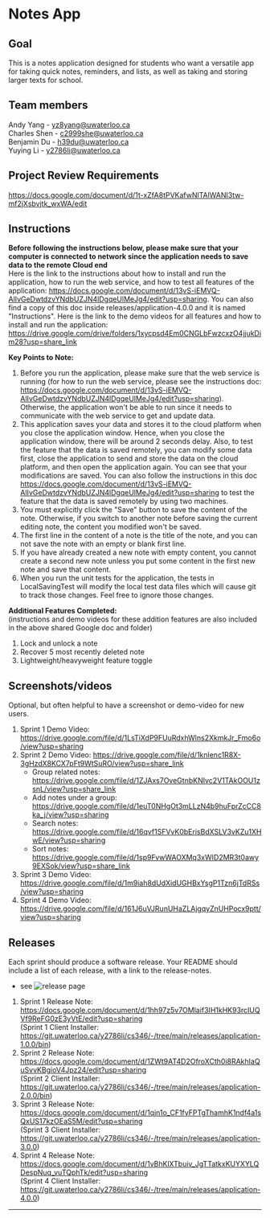 # Notes App

## Goal
This is a notes application designed for students who want a versatile app for taking quick notes, reminders, and lists, as well as taking and storing larger texts for school.

## Team members
Andy Yang - yz8yang@uwaterloo.ca <br />
Charles Shen - c2999she@uwaterloo.ca <br />
Benjamin Du - h39du@uwaterloo.ca <br />
Yuying Li - y2786li@uwaterloo.ca

## Project Review Requirements
https://docs.google.com/document/d/1t-xZfA8tPVKafwNlTAlWANI3tw-mf2jXsbvjtk_wxWA/edit

## Instructions
**Before following the instructions below, please make sure that your computer is connected to network since the application needs to save data to the remote Cloud end** <br />
Here is the link to the instructions about how to install and run the application, how to run the web service, and how to test all features of the application:
https://docs.google.com/document/d/13vS-iEMVQ-AlIvGeDwtdzvYNdbUZJN4lDgqeUlMeJg4/edit?usp=sharing. You can also find a copy of this doc inside releases/application-4.0.0 and it is named "Instructions".
Here is the link to the demo videos for all features and how to install and run the application: https://drive.google.com/drive/folders/1xycpsd4Em0CNGLbFwzcxzO4jjukDim28?usp=share_link

**Key Points to Note:**
1. Before you run the application, please make sure that the web service is running (for how to run the web service, please see the instructions doc: https://docs.google.com/document/d/13vS-iEMVQ-AlIvGeDwtdzvYNdbUZJN4lDgqeUlMeJg4/edit?usp=sharing). Otherwise, the application won't be able to run since it needs to communicate with the web service to get and update data.
2. This application saves your data and stores it to the cloud platform when you close the application window. Hence, when you close the application window, there will be around 2 seconds delay. Also, to test the feature that the data is saved remotely, you can modify some data first, close the application to send and store the data on the cloud platform, and then open the application again. You can see that your modifications are saved. You can also follow the instructions in this doc https://docs.google.com/document/d/13vS-iEMVQ-AlIvGeDwtdzvYNdbUZJN4lDgqeUlMeJg4/edit?usp=sharing to test the feature that the data is saved remotely by using two machines.
3. You must explicitly click the "Save" button to save the content of the note. Otherwise, if you switch to another note before saving the current editing note, the content you modified won't be saved.
4. The first line in the content of a note is the title of the note, and you can not save the note with an empty or blank first line.
5. If you have already created a new note with empty content, you cannot create a second new note unless you put some content in the first new note and save that content.
6. When you run the unit tests for the application, the tests in LocalSavingTest will modify the local test data files which will cause git to track those changes. Feel free to ignore those changes.

**Additional Features Completed:** <br />
(instructions and demo videos for these addition features are also included in the above shared Google doc and folder)
1. Lock and unlock a note
2. Recover 5 most recently deleted note
3. Lightweight/heavyweight feature toggle

## Screenshots/videos
Optional, but often helpful to have a screenshot or demo-video for new users.
1. Sprint 1 Demo Video: https://drive.google.com/file/d/1LsTiXdP9FUuRdxhWlns2XkmkJr_Fmo6o/view?usp=sharing 
2. Sprint 2 Demo Video: https://drive.google.com/file/d/1knlenc1R8X-3gHzdX8KCX7pFt9WtSuRO/view?usp=share_link 
   - Group related notes: https://drive.google.com/file/d/1ZJAxs7OveGtnbKNIvc2V1TAkOOU1zsnL/view?usp=share_link
   - Add notes under a group: https://drive.google.com/file/d/1euT0NHgOt3mLLzN4b9huFprZcCC8ka_j/view?usp=sharing 
   - Search notes: https://drive.google.com/file/d/16qvf1SFVvK0bErisBdXSLV3vKZu1XHwE/view?usp=sharing
   - Sort notes: https://drive.google.com/file/d/1sp9FvwWAOXMq3xWID2MR3t0awy9EXSok/view?usp=share_link
3. Sprint 3 Demo Video: https://drive.google.com/file/d/1m9iah8dUdXidUGHBxYsgP1Tzn6jTdRSs/view?usp=sharing
4. Sprint 4 Demo Video: https://drive.google.com/file/d/161J6uVJRunUHaZLAjgqyZnUHPocx9ptt/view?usp=sharing

## Releases
Each sprint should produce a software release. Your README should include a list of each release, with a link to the release-notes. 
* see ![release page](assets/release-page.png) <br />
1. Sprint 1 Release Note: https://docs.google.com/document/d/1hh97z5v7OMlaif3IH1kHK93rcIUQVf9ReFG0zE3yVtE/edit?usp=sharing <br />
   (Sprint 1 Client Installer: https://git.uwaterloo.ca/y2786li/cs346/-/tree/main/releases/application-1.0.0/bin)
2. Sprint 2 Release Note: https://docs.google.com/document/d/1ZWt9AT4D2OfroXCth0i8RAkhIaQuSvvKBgioV4Jpz24/edit?usp=sharing <br />
   (Sprint 2 Client Installer: https://git.uwaterloo.ca/y2786li/cs346/-/tree/main/releases/application-2.0.0/bin)
3. Sprint 3 Release Note: https://docs.google.com/document/d/1qjn1o_CF1fyFPTgThamhK1ndf4a1sQxUS17kzOEaS5M/edit?usp=sharing <br />
   (Sprint 3 Client Installer: https://git.uwaterloo.ca/y2786li/cs346/-/tree/main/releases/application-3.0.0)
4. Sprint 4 Release Note: https://docs.google.com/document/d/1vBhKlXTbuiv_JgTTatkxKUYXYLQDespNuq_vuTQphTk/edit?usp=sharing <br />
   (Sprint 4 Client Installer: https://git.uwaterloo.ca/y2786li/cs346/-/tree/main/releases/application-4.0.0)

***
